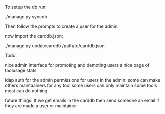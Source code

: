 
To setup the db run:

./manage.py syncdb

Then follow the prompts to create a user for the admin:

now import the carddb.json:

./manage.py updatecarddb /path/to/carddb.json

Todo:

nice admin interface for promoting and demoting users
a nice page of toolusage stats

ldap auth for the admin
permissions for users in the admin:
	some can make others maintaainers for any tool
	some users can only maintain some tools
	most can do nothing

future things:
	If we get emails in the carddb then send someone an email if they are made a user or maintainer
